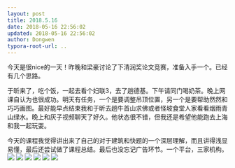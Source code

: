 ```yaml
---
layout: post
title: 2018.5.16
date: 2018-05-16 22:56:02
updated: 2018-05-16 22:56:02
author: Dongwen
typora-root-url: ..
---
```




今天是很nice的一天！昨晚和梁豪讨论了下清润奖论文竞赛，准备入手一个。已经有几个思路。

于昕来了，吃个饭，一起去看个妇联3，去了趟德基。下午请同门喝奶茶。晚上网课自认为也很成功。明天有任务，一个是要调整吊顶位置，另一个是要帮助然然和巧巧画图。最好能早点结束我和于昕去趟牛首山求佛或者怪坡食堂人家看看烟雨青山绿水。晚上和灰子视频聊天了好久。他状态很不错，但我还是希望他能跑去上海和我一起玩耍。

今天的课程我觉得讲出来了自己的对于建筑和快题的一个深层理解，而且讲得浅显易懂，最后还尝试做了课程总结。最后也没忘记广告环节。一个平台，三家机构。      ![](/img/in-post/p50683138.jpg)
![](/img/in-post/p50683135.jpg)
![](/img/in-post/p50683133.jpg)
![](/img/in-post/p50683132.jpg)
![](/img/in-post/p50683137.jpg)
![](/img/in-post/p50683134.jpg)
